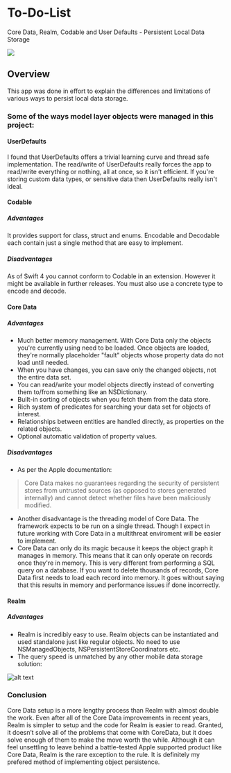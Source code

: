 # To-Do-List
Core Data, Realm, Codable and User Defaults - Persistent Local Data Storage

<a href="https://media.giphy.com/media/26FeVRtAGMMgbNAlO/giphy"><img src ="https://media.giphy.com/media/26FeVRtAGMMgbNAlO/giphy.gif"/></a>

## Overview

This app was done in effort to explain the differences and limitations of various ways to persist local data storage.

### Some of the ways model layer objects were managed in this project:

#### UserDefaults

  I found that UserDefaults offers a trivial learning curve and thread safe implementation. The read/write of UserDefaults really forces the app to read/write everything or nothing, all at once, so it isn't efficient. If you're storing custom data types, or sensitive data then UserDefaults really isn't ideal.
  
#### Codable

  ##### Advantages
  
  It provides support for class, struct and enums.
  Encodable and Decodable each contain just a single method that are easy to implement.
  
  ##### Disadvantages
  As of Swift 4 you cannot conform to Codable in an extension. However it might be available in further releases.
  You must also use a concrete type to encode and decode.
  
#### Core Data

  ##### Advantages
  
  * Much better memory management. With Core Data only the objects you're currently using need to be loaded. Once objects are loaded, they're normally placeholder "fault" objects whose property data do not load until needed.
  * When you have changes, you can save only the changed objects, not the entire data set.
  * You can read/write your model objects directly instead of converting them to/from something like an NSDictionary.
  * Built-in sorting of objects when you fetch them from the data store.
  * Rich system of predicates for searching your data set for objects of interest.
  * Relationships between entities are handled directly, as properties on the related objects.
  * Optional automatic validation of property values.
  
  ##### Disadvantages
  
  * As per the Apple documentation:
  
  > Core Data makes no guarantees regarding the security of persistent stores from untrusted sources (as opposed to stores generated internally) and cannot detect whether files have been maliciously modified.
  
  *  Another disadvantage is the threading model of Core Data. The framework expects to be run on a single thread. Though I expect in future working with Core Data in a multithreat enviroment will be easier to implement.
  * Core Data can only do its magic because it keeps the object graph it manages in memory. This means that it can only operate on records once they're in memory. This is very different from performing a SQL query on a database. If you want to delete thousands of records, Core Data first needs to load each record into memory. It goes without saying that this results in memory and performance issues if done incorrectly.
  
#### Realm

  ##### Advantages
  
  * Realm is incredibly easy to use. Realm objects can be instantiated and used standalone just like regular objects. No need to use NSManagedObjects, NSPersistentStoreCoordinators etc.
  * The query speed is unmatched by any other mobile data storage solution:
  
  ![alt text](https://camo.qiitausercontent.com/e71232908df1f48d88a08bf5b2d18bbb9f5307e7/68747470733a2f2f71696974612d696d6167652d73746f72652e73332e616d617a6f6e6177732e636f6d2f302f353336352f34363966643034652d633563392d306531322d346434322d6631306232613139383234622e706e67 "queries per second")
  
### Conclusion

Core Data setup is a more lengthy process than Realm with almost double the work. Even after all of the Core Data improvements in recent years, Realm is simpler to setup and the code for Realm is easier to read.
Granted, it doesn’t solve all of the problems that come with CoreData, but it does solve enough of them to make the move worth the while. Although it can feel unsettling to leave behind a battle-tested Apple supported product like Core Data, Realm is the rare exception to the rule. It is definitely my prefered method of implementing object persistence.
  
  
